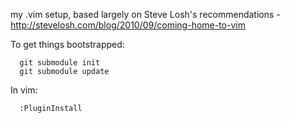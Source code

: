 my .vim setup, based largely on Steve Losh's recommendations - http://stevelosh.com/blog/2010/09/coming-home-to-vim

To get things bootstrapped:
```
  git submodule init
  git submodule update
```
In vim:
```
  :PluginInstall
```
